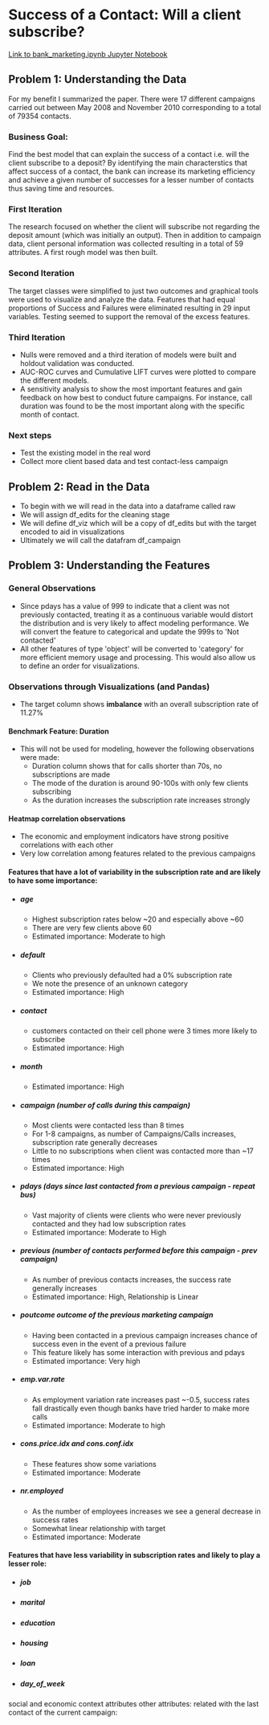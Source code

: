 # Success of a Contact: Will a client subscribe? 
[Link to bank_marketing.ipynb Jupyter Notebook](https://github.com/marchofnines/used_car_prices/blob/main/used_car_prices.ipynb)

## Problem 1: Understanding the Data
For my benefit I summarized the paper.  There were 17 different campaigns carried out between May 2008 and November 2010 corresponding to a total of 79354 contacts.

### Business Goal:
Find the best model that can explain the success of a contact i.e. will the client subscribe to a deposit? 
By identifying the main characterstics that affect success of a contact, the bank can increase its marketing efficiency and achieve a given number of successes for a lesser number of contacts thus saving time and resources.

### First Iteration
The research focused on whether the client will subscribe not regarding the deposit amount (which was initially an output).  Then in addition to campaign data, client personal information was collected resulting in a total of 59 attributes.  A first rough model was then built.  

### Second Iteration 
The target classes were simplified to just two outcomes and graphical tools were used to visualize and analyze the data.  Features that had equal proportions of Success and Failures were eliminated resulting in 29 input variables. Testing seemed to support the removal of the excess features.

### Third Iteration
- Nulls were removed and a third iteration of models were built and holdout validation was conducted.  
- AUC-ROC curves and Cumulative LIFT curves were plotted to compare the different models.  
- A sensitivity analysis to show the most important features and gain feedback on how best to conduct future campaigns.  For instance, call duration was found to be the most important along with the specific month of contact.  

### Next steps 
- Test the existing model in the real word
- Collect more client based data and test contact-less campaign


## Problem 2: Read in the Data
- To begin with we will read in the data into a dataframe called raw
- We will assign df_edits for the cleaning stage 
- We will define df_viz which will be a copy of df_edits but with the target encoded to aid in visualizations
-  Ultimately we will call the datafram df_campaign

## Problem 3: Understanding the Features
### General Observations
- Since pdays has a value of 999 to indicate that a client was not previously contacted, treating it as a continuous variable would distort the distribution and is very likely to affect modeling performance.  We will convert the feature to categorical and update the 999s to 'Not contacted' 
- All other features of type 'object' will be converted to 'category' for more efficient memory usage and processing.  This would also allow us to define an order for visualizations. 
### Observations through Visualizations (and Pandas) 
- The target column shows **imbalance** with an overall subscription rate of 11.27%
#### Benchmark Feature: Duration
- This will not be used for modeling, however the following observations were made:
    - Duration column shows that for calls shorter than 70s, no subscriptions are made
    - The mode of the duration is around 90-100s with only few clients subscribing
    -  As the duration increases the subscription rate increases strongly
#### Heatmap correlation observations
- The economic and employment indicators have strong positive correlations with each other 
- Very low correlation among features related to the previous campaigns

#### Features that have a lot of variability in the subscription rate and are likely to have some importance: 
- ##### age
    - Highest subscription rates below ~20 and especially above ~60
    - There are very few clients above 60
    - Estimated importance: Moderate to high
- ##### default
    - Clients who previously defaulted had a 0% subscription rate
    - We note the presence of an unknown category
    - Estimated importance: High
- ##### contact
    - customers contacted on their cell phone were 3 times more likely to subscribe
    - Estimated importance: High
- ##### month
    - Estimated importance: High
- ##### campaign (number of calls during this campaign)
    - Most clients were contacted less than 8 times
    - For 1-8 campaigns, as number of Campaigns/Calls increases, subscription rate generally decreases 
    - Little to no subscriptions when client was contacted more than ~17 times
    - Estimated importance: High
- ##### pdays (days since last contacted from a previous campaign - repeat bus)
    - Vast majority of clients were clients who were never previously contacted and they had low subscription rates
    - Estimated importance: Moderate to High
- ##### previous (number of contacts performed before this campaign - prev campaign)
    - As number of previous contacts increases, the success rate generally increases
    - Estimated importance: High, Relationship is Linear 
- ##### poutcome outcome of the previous marketing campaign
    - Having been contacted in a previous campaign increases chance of success even in the event of a previous failure 
    - This feature likely has some interaction with previous and pdays
    - Estimated importance: Very high
- ##### emp.var.rate
    - As employment variation rate increases past ~-0.5, success rates fall drastically even though banks have tried harder to make more calls 
    - Estimated importance: Moderate to high
- ##### cons.price.idx and cons.conf.idx
    - These features show some variations 
    - Estimated importance: Moderate
- ##### nr.employed
    - As the number of employees increases we see a general decrease in success rates
    - Somewhat linear relationship with target
    - Estimated importance: Moderate

#### Features that have less variability in subscription rates and likely to play a lesser role:
- ##### job
- ##### marital
- ##### education
- ##### housing
- ##### loan
- ##### day_of_week

#### 

social and economic context attributes
 other attributes:
 related with the last contact of the current campaign: